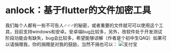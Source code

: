 # anlock：基于flutter的文件加密工具
我们每个人都有一些不可告人♂♂♂的秘密，或者重要的文件就可可以使用这个工具，目前支持windows和安卓。安卓端bug比较多，另外，改软件处于开发测试阶段功能会有缺失，bug会比较多，希望能够谅解（作者是个初中生QAQ）如果可以请捐赠我，你的捐赠是对我的鼓励，当然不捐也可以：
![支付宝](https://img.picui.cn/free/2025/05/30/6839c29d3c8d2.jpg "收款码")